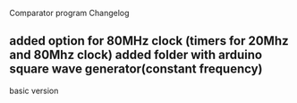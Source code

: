 Comparator program
Changelog

added option for 80MHz clock (timers for 20Mhz and 80Mhz clock)
added folder with arduino square wave generator(constant frequency)
--
basic version  